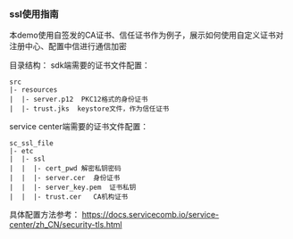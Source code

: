 ### ssl使用指南

本demo使用自签发的CA证书、信任证书作为例子，展示如何使用自定义证书对注册中心、配置中信进行通信加密

目录结构：
sdk端需要的证书文件配置：

    src
    |- resources
    |  |- server.p12  PKC12格式的身份证书
    |  |- trust.jks  keystore文件，作为信任证书

service center端需要的证书文件配置：

    sc_ssl_file
    |- etc
    |  |- ssl
    |  |  |- cert_pwd 解密私钥密码
    |  |  |- server.cer  身份证书
    |  |  |- server_key.pem  证书私钥
    |  |  |- trust.cer   CA机构证书

具体配置方法参考：
https://docs.servicecomb.io/service-center/zh_CN/security-tls.html